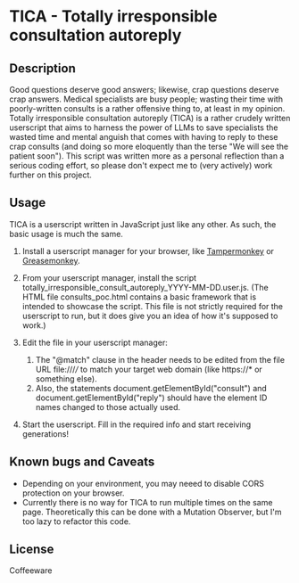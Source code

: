# TICA - Totally irresponsible consultation autoreply

## Description

  Good questions deserve good answers; likewise, crap questions deserve crap answers. Medical specialists are busy people; wasting their time with poorly-written consults is a rather offensive thing to, at least in my opinion.
  Totally irresponsible consultation autoreply (TICA) is a rather crudely written userscript that aims to harness the power of LLMs to save specialists the wasted time and mental anguish that comes with having to reply to these crap consults (and doing so more eloquently than the terse "We will see the patient soon").
  This script was written more as a personal reflection than a serious coding effort, so please don't expect me to (very actively) work further on this project.

## Usage

  TICA is a userscript written in JavaScript just like any other. As such, the basic usage is much the same.
  
  1. Install a userscript manager for your browser, like [Tampermonkey](https://www.tampermonkey.net/) or [Greasemonkey](https://www.greasespot.net/).
  2. From your userscript manager, install the script totally_irresponsible_consult_autoreply_YYYY-MM-DD.user.js. (The HTML file consults_poc.html contains a basic framework that is intended to showcase the script. This file is not strictly required for the userscript to run, but it does give you an idea of how it's supposed to work.)
  3. Edit the file in your userscript manager:

      1. The "@match" clause in the header needs to be edited from the file URL file:///*/* to match your target web domain (like https://* or something else).
      2. Also, the statements document.getElementById("consult") and document.getElementById("reply") should have the element ID names changed to those actually used.
    
  5. Start the userscript. Fill in the required info and start receiving generations!

## Known bugs and Caveats

  - Depending on your environment, you may neeed to disable CORS protection on your browser.
  - Currently there is no way for TICA to run multiple times on the same page. Theoretically this can be done with a Mutation Observer, but I'm too lazy to refactor this code.

## License

Coffeeware
